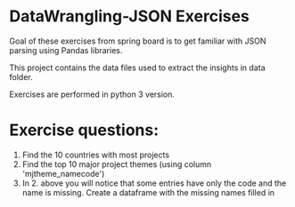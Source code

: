 # DataWrangling-JSON Exercises

Goal of these exercises from spring board is to get familiar with JSON parsing using Pandas libraries.

This project contains the data files used to extract the insights in data folder.

Exercises are performed in python 3 version.

# Exercise questions:

  1. Find the 10 countries with most projects
  2. Find the top 10 major project themes (using column 'mjtheme_namecode')
  3. In 2. above you will notice that some entries have only the code and the name is missing. Create a dataframe with the missing names filled in


